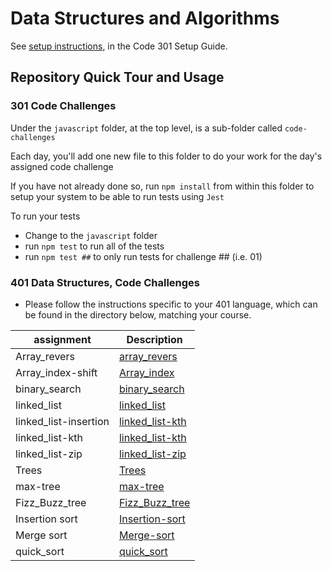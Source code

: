 # Data Structures and Algorithms

See [setup instructions](https://codefellows.github.io/setup-guide/code-301/3-code-challenges), in the Code 301 Setup Guide.

## Repository Quick Tour and Usage

### 301 Code Challenges

Under the `javascript` folder, at the top level, is a sub-folder called `code-challenges`

Each day, you'll add one new file to this folder to do your work for the day's assigned code challenge

If you have not already done so, run `npm install` from within this folder to setup your system to be able to run tests using `Jest`

To run your tests

- Change to the `javascript` folder
- run `npm test` to run all of the tests
- run `npm test ##` to only run tests for challenge ## (i.e. 01)

### 401 Data Structures, Code Challenges

- Please follow the instructions specific to your 401 language, which can be found in the directory below, matching your course.

| assignment           | Description                                     |
| ---------------------| ------------------------------------------------|
|Array_revers          |[array_revers](array-reverse/README.md)          |
|Array_index-shift     |[Array_index](array-insert-shift/README.md)      |
|binary_search         |[binary_search](binary_search/README.md)         |
|linked_list           |[linked_list](python/linked_list/README.md)      |
|linked_list-insertion |[linked_list-kth](lpython/linked_list/README.md) |
|linked_list-kth       |[linked_list-kth](lpython/linked_list/README.md) |
|linked_list-zip       |[linked_list-zip](lpython/linked_list/README.md) |
|Trees                 |[Trees](python/trees/README.md)                  |
|max-tree              |[max-tree](python/trees/README.md)               |
|Fizz_Buzz_tree        |[Fizz_Buzz_tree](python/trees/README.md)         |
|Insertion sort        |[Insertion-sort](python/insertion-sort/README.md)|
|Merge sort            |[Merge-sort](python/merge-sort/README.md)        |
|quick_sort            |[quick_sort](python/quick_sort/README.md)        |
